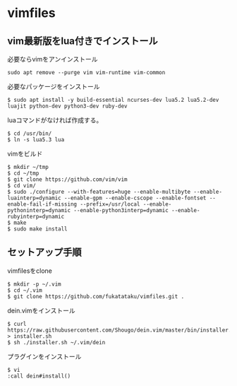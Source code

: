 # vimfiles

## vim最新版をlua付きでインストール

必要ならvimをアンインストール
```
sudo apt remove --purge vim vim-runtime vim-common
```

必要なパッケージをインストール
```
$ sudo apt install -y build-essential ncurses-dev lua5.2 lua5.2-dev luajit python-dev python3-dev ruby-dev
```

luaコマンドがなければ作成する。
```
$ cd /usr/bin/
$ ln -s lua5.3 lua
```

vimをビルド
```
$ mkdir ~/tmp
$ cd ~/tmp
$ git clone https://github.com/vim/vim
$ cd vim/
$ sudo ./configure --with-features=huge --enable-multibyte --enable-luainterp=dynamic --enable-gpm --enable-cscope --enable-fontset --enable-fail-if-missing --prefix=/usr/local --enable-pythoninterp=dynamic --enable-python3interp=dynamic --enable-rubyinterp=dynamic
$ make
$ sudo make install
```

## セットアップ手順

vimfilesをclone
```
$ mkdir -p ~/.vim
$ cd ~/.vim
$ git clone https://github.com/fukatataku/vimfiles.git .
```

dein.vimをインストール
```
$ curl https://raw.githubusercontent.com/Shougo/dein.vim/master/bin/installer.sh > installer.sh
$ sh ./installer.sh ~/.vim/dein
```

プラグインをインストール
```
$ vi
:call dein#install()
```
